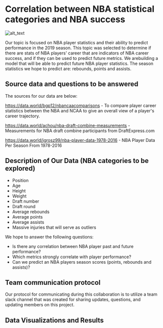 # Correlation between NBA statistical categories and NBA success

![alt_text](https://github.com/NassimNatA/DataAnalytics_FinalProject/tree/Nassim_Ataii)

Our topic is focused on NBA player statistics and their ability to predict performance in the 2019 season. This topic was selected to determine if there are stats of NBA players' career that are indicators of NBA career success, and if they can be used to predict future metrics. We arebuilding a model that will be able to predict future NBA player statistics. The season statistics we hope to predict are: rebounds, points and assists.


## Source data and questions to be answered 
The sources for our data are below: 

https://data.world/bgp12/nbancaacomparisons - To compare player career statistics between the NBA and NCAA to give an overall view of a player's career trajectory.

https://data.world/achou/nba-draft-combine-measurements - Measurements for NBA draft combine participants from DraftExpress.com

https://data.world/jgrosz99/nba-player-data-1978-2016 - NBA Player Data Per Season From 1978-2016

## Description of Our Data (NBA categories to be explored)

- Position
- Age
- Height
- Weight
- Draft number
- Draft round
- Average rebounds
- Average points
- Average assists
- Massive injuries that will serve as outliers

We hope to answer the following questions: 
- Is there any correlation between NBA player past and future performance?
- Which metrics strongly correlate with player performance?
- Can we predict an NBA players season scores (points, rebounds and assists)?

## Team communication protocol
Our protocol for communicating during this collaboration is to utilize a team slack channel that was created for sharing updates, questions, and updating members on this project. 

## Data Visualizations and Results 


